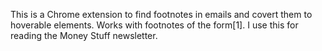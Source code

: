 This is a Chrome extension to find footnotes in emails and covert them to hoverable elements. Works with footnotes of the form[1]. I use this for reading the Money Stuff newsletter.
